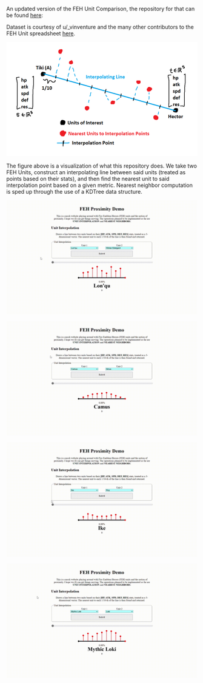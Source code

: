 An updated version of the FEH Unit Comparison, the repository for that can be found [here](https://github.com/KaytchJam/FEH_Unit_Comparisons):

Dataset is courtesy of u/_vinventure and the many other contributors to the FEH Unit spreadsheet [here](https://www.reddit.com/r/FireEmblemHeroes/comments/12vgm0u/introducing_a_filterable_spreadsheet_of_all_feh/).

![Unit Interpolation Figure 1](assets/unit_interpolation_figure_1.png)

The figure above is a visualization of what this repository does. We take two FEH Units, construct an interpolating line between said units (treated as points based on their stats), and then find the nearest unit to said interpolation point based on a given metric. Nearest neighbor computation is sped up through the use of a KDTree data structure. 

![Interpolating between Lon'Qu and Winter Edelgard. The nearest units we pass by are: Chad, Nils, Echida, Valentine's Eliwood, Halloween Kurthnaga, Ascended Eliwood, Halloween Corrin, and Summer Edelgard.](./examples/lonqu_to_winter_edelgard.gif "Lon'Qu to Winter Edelgard")

![Interpolating between Camus and Sirius. We only pass by one unit, being Seigbert.](./examples/camus_to_sirius.gif "Camus to Sirius")

![Interpolating between Ike and Roy. We pass by: Gray, Sharena, Corrin (M), and Palla.](./examples/ike_to_roy.gif  "Ike to Roy")

![Interpolating between Mythic Loki and Loki. We pass by: Valentine's Leo, Winter Seidr, Summer Micaiah, Scion Julia, Knoll, Spring Palla, and New Year's Takumi.](./examples/mythic_loki_to_loki.gif "Mythic Loki to Loki")